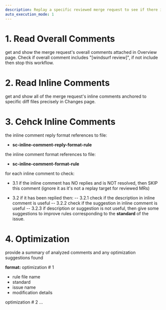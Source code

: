 ```yaml
---
description: Replay a specific reviewed merge request to see if there is any useless code review comment and optimize code review workflows
auto_execution_mode: 1
---
```


# 1. Read Overall Comments
get and show the merge request's overall comments attached in Overview page.
Check if overall comment includes "[windsurf review]", if not include then stop this workflow.

# 2. Read Inline Comments 
get and show all of the merge request's inline comments anchored to specific diff files precisely in Changes page.

# 3. Cehck Inline Comments
the inline comment reply format references to file: 
- **sc-inline-comment-reply-format-rule**

the inline comment format references to file: 
- **sc-inline-comment-format-rule**

for each inline comment to check:
- 3.1 if the inline comment has NO replies and is NOT resolved, then SKIP this comment (ignore it as it's not a replay target for reviewed MRs)

- 3.2 if it has been replied then:
-- 3.2.1 check if the description in inline comment is useful
-- 3.2.2 check if the suggestion in inline comment is useful
-- 3.2.3 if description or suggestion is not useful, then give some suggestions to improve rules corresponding to the **standard** of the issue.

# 4. Optimization 
provide a summary of analyzed comments and any optimization suggestions found

**format:**
optimization # 1
- rule file name
- standard
- issue name
- modification details

optimization # 2
...